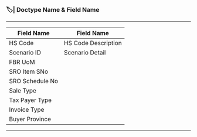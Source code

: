### 🏷️| Doctype Name & Field Name
---

| Field Name         |  Field Name             |
|--------------------|-------------------------|
| HS Code            | HS Code Description     |  
| Scenario ID        | Scenario Detail         | 
| FBR UoM            |                         |  
| SRO Item SNo       |                         |  
| SRO Schedule No    |                         |  
| Sale Type          |                         |  
| Tax Payer Type     |                         |  
| Invoice Type       |                         | 
| Buyer Province     |                         |


---
